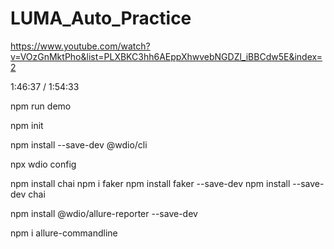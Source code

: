 # LUMA_Auto_Practice

https://www.youtube.com/watch?v=VOzGnMktPho&list=PLXBKC3hh6AEppXhwvebNGDZl_iBBCdw5E&index=2

1:46:37 / 1:54:33

 npm run demo 

npm init

npm install --save-dev @wdio/cli

npx wdio config


npm install chai
npm i faker
npm install faker --save-dev
npm install --save-dev chai




npm install @wdio/allure-reporter --save-dev

npm i allure-commandline